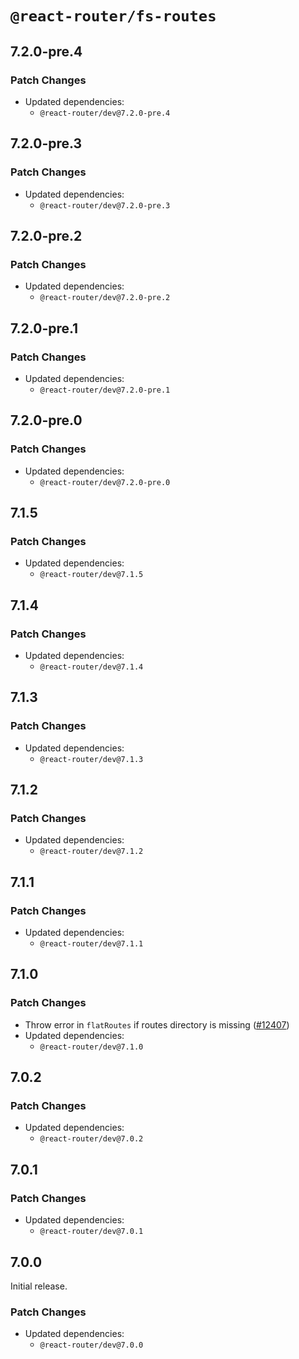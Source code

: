 # `@react-router/fs-routes`

## 7.2.0-pre.4

### Patch Changes

- Updated dependencies:
  - `@react-router/dev@7.2.0-pre.4`

## 7.2.0-pre.3

### Patch Changes

- Updated dependencies:
  - `@react-router/dev@7.2.0-pre.3`

## 7.2.0-pre.2

### Patch Changes

- Updated dependencies:
  - `@react-router/dev@7.2.0-pre.2`

## 7.2.0-pre.1

### Patch Changes

- Updated dependencies:
  - `@react-router/dev@7.2.0-pre.1`

## 7.2.0-pre.0

### Patch Changes

- Updated dependencies:
  - `@react-router/dev@7.2.0-pre.0`

## 7.1.5

### Patch Changes

- Updated dependencies:
  - `@react-router/dev@7.1.5`

## 7.1.4

### Patch Changes

- Updated dependencies:
  - `@react-router/dev@7.1.4`

## 7.1.3

### Patch Changes

- Updated dependencies:
  - `@react-router/dev@7.1.3`

## 7.1.2

### Patch Changes

- Updated dependencies:
  - `@react-router/dev@7.1.2`

## 7.1.1

### Patch Changes

- Updated dependencies:
  - `@react-router/dev@7.1.1`

## 7.1.0

### Patch Changes

- Throw error in `flatRoutes` if routes directory is missing ([#12407](https://github.com/remix-run/react-router/pull/12407))
- Updated dependencies:
  - `@react-router/dev@7.1.0`

## 7.0.2

### Patch Changes

- Updated dependencies:
  - `@react-router/dev@7.0.2`

## 7.0.1

### Patch Changes

- Updated dependencies:
  - `@react-router/dev@7.0.1`

## 7.0.0

Initial release.

### Patch Changes

- Updated dependencies:
  - `@react-router/dev@7.0.0`
